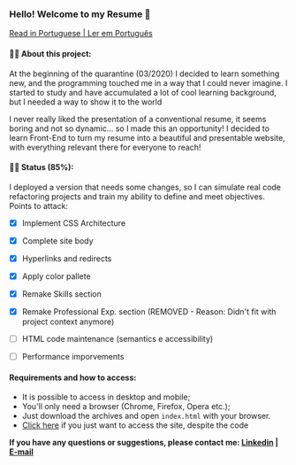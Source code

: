 ﻿### Hello! Welcome to my Resume 👋

[Read in Portuguese | Ler em Português](https://github.com/molusca/Front-End/blob/master/resume/README.pt.md)

#### 🕵️‍♂️ About this project:
At the beginning of the quarantine (03/2020) I decided to learn something new, and the programming touched me in a way that I could never imagine. I started to study and have accumulated a lot of cool learning background, but I needed a way to show it to the world

I never really liked the presentation of a conventional resume, it seems boring and not so dynamic... so I made this an opportunity! I decided to learn Front-End to turn my resume into a beautiful and presentable website, with everything relevant there for everyone to reach!

#### 👨‍💻 Status (85%):
I deployed a version that needs some changes, so I can simulate real code refactoring projects and train my ability to define and meet objectives. Points to attack:
- [x] Implement CSS Architecture
- [x] Complete site body
- [x] Hyperlinks and redirects
- [x] Apply color pallete
- [x] Remake Skills section
- [x] Remake Professional Exp. section (REMOVED - Reason: Didn't fit with project context anymore)
- [ ] HTML code maintenance (semantics e accessibility)
- [ ] Performance imporvements 



#### Requirements and how to access:

- It is possible to access in desktop and mobile;
- You'll only need a browser (Chrome, Firefox, Opera etc.);
- Just download the archives and open `index.html` with your browser.
- [Click here]() if you just want to access the site, despite the code

**If you have any questions or suggestions, please contact me: [Linkedin](https://www.linkedin.com/in/lucas-r-freitas/) | [E-mail](mailto:pro.lucasrfreitas@gmail.com)**
